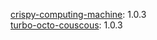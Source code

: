 [crispy-computing-machine](kaer-morhen/crispy-computing-machine): 1.0.3  
[turbo-octo-couscous](kaer-morhen/turbo-octo-couscous): 1.0.3  